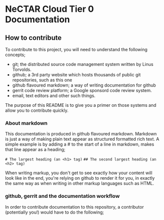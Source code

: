 # NeCTAR Cloud Tier 0 Documentation

## How to contribute
To contribute to this project, you will need to understand the following concepts;
- git; the distributed source code management system written by Linus Torvolds.
- github; a 3rd party website which hosts thousands of public git repositories, such as this one
- github flavoured markdown; a way of writing documentation for github
- gerrit code review platform; a Google sponsord code review system.
- email, text editors and other such things.

The purpose of this README is to give you a primer on those systems and allow you to contribute quickly.

### About markdown

This documentation is produced in github flavoured markdown. Markdown is just a way of making plain text appear as structured formatted rich text.  A simple example is by adding a # to the start of a line in markdown, makes that line appear as a heading; 

`# The largest heading (an <h1> tag)`
`## The second largest heading (an <h2> tag)`

When writing markup, you don't get to see exactly how your content will look like in the end, you're relying on github to render it for you, in exactly the same way as when writing in other markup languages such as HTML.

### github, gerrit and the documentation workflow

In order to contribute documentation to this repository, a contributor (potentially you!) would have to do the following;

